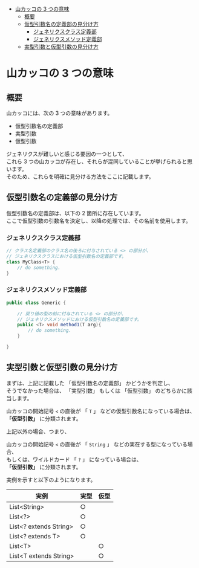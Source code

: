 - [山カッコの 3 つの意味](#山カッコの-3-つの意味)
  - [概要](#概要)
  - [仮型引数名の定義部の見分け方](#仮型引数名の定義部の見分け方)
    - [ジェネリクスクラス定義部](#ジェネリクスクラス定義部)
    - [ジェネリクスメソッド定義部](#ジェネリクスメソッド定義部)
  - [実型引数と仮型引数の見分け方](#実型引数と仮型引数の見分け方)


# 山カッコの 3 つの意味

## 概要

山カッコには、次の 3 つの意味があります。

- 仮型引数名の定義部
- 実型引数
- 仮型引数

ジェネリクスが難しいと感じる要因の一つとして、  
これら 3 つの山カッコが存在し、それらが混同していることが挙げられると思います。  
そのため、これらを明確に見分ける方法をここに記載します。


## 仮型引数名の定義部の見分け方

仮型引数名の定義部は、以下の 2 箇所に存在しています。  
ここで仮型引数の引数名を決定し、以降の処理では、その名前を使用します。


### ジェネリクスクラス定義部

```Java
// クラス名定義部のクラス名の後ろに付与されている <> の部分が、
// ジェネリクスクラスにおける仮型引数名の定義部です。
class MyClass<T> {
	// do something.
}
```


### ジェネリクスメソッド定義部

```java
public class Generic {

	// 戻り値の型の前に付与されている <> の部分が、
    // ジェネリクスメソッドにおける仮型引数名の定義部です。
    public <T> void method1(T arg){
		// do something.
    }

}
```


## 実型引数と仮型引数の見分け方

まずは、上記に記載した 「仮型引数名の定義部」 かどうかを判定し、  
そうでなかった場合は、 「実型引数」 もしくは 「仮型引数」 のどちらかに該当します。

山カッコの開始記号 `<` の直後が 「 `T` 」 などの仮型引数名になっている場合は、  
**「仮型引数」** に分類されます。

上記以外の場合、つまり、

山カッコの開始記号 `<` の直後が 「 `String` 」 などの実在する型になっている場合、  
もしくは、ワイルドカード 「 `?` 」 になっている場合は、  
**「仮型引数」** に分類されます。

実例を示すと以下のようになります。

| 実例                    | 実型 | 仮型 |
| ----------------------- | ---- | ---- |
| List\<String>           | ○    |      |
| List\<?>                | ○    |      |
| List\<? extends String> | ○    |      |
| List\<? extends T>      | ○    |      |
| List\<T>                |      | ○    |
| List\<T extends String> |      | ○    |


